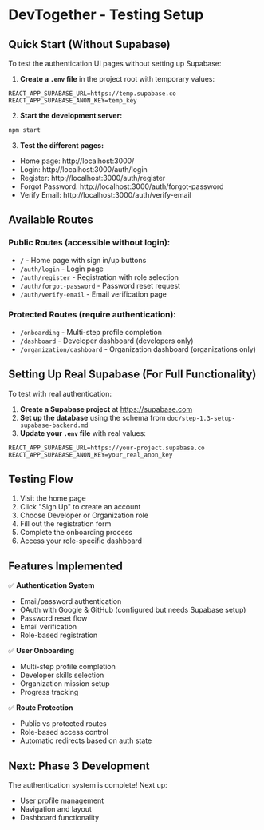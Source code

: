 # DevTogether - Testing Setup

## Quick Start (Without Supabase)

To test the authentication UI pages without setting up Supabase:

1. **Create a `.env` file** in the project root with temporary values:
```
REACT_APP_SUPABASE_URL=https://temp.supabase.co
REACT_APP_SUPABASE_ANON_KEY=temp_key
```

2. **Start the development server:**
```bash
npm start
```

3. **Test the different pages:**
- Home page: http://localhost:3000/
- Login: http://localhost:3000/auth/login
- Register: http://localhost:3000/auth/register
- Forgot Password: http://localhost:3000/auth/forgot-password
- Verify Email: http://localhost:3000/auth/verify-email

## Available Routes

### Public Routes (accessible without login):
- `/` - Home page with sign in/up buttons
- `/auth/login` - Login page
- `/auth/register` - Registration with role selection
- `/auth/forgot-password` - Password reset request
- `/auth/verify-email` - Email verification page

### Protected Routes (require authentication):
- `/onboarding` - Multi-step profile completion
- `/dashboard` - Developer dashboard (developers only)
- `/organization/dashboard` - Organization dashboard (organizations only)

## Setting Up Real Supabase (For Full Functionality)

To test with real authentication:

1. **Create a Supabase project** at https://supabase.com
2. **Set up the database** using the schema from `doc/step-1.3-setup-supabase-backend.md`
3. **Update your `.env` file** with real values:
```
REACT_APP_SUPABASE_URL=https://your-project.supabase.co
REACT_APP_SUPABASE_ANON_KEY=your_real_anon_key
```

## Testing Flow

1. Visit the home page
2. Click "Sign Up" to create an account
3. Choose Developer or Organization role
4. Fill out the registration form
5. Complete the onboarding process
6. Access your role-specific dashboard

## Features Implemented

✅ **Authentication System**
- Email/password authentication
- OAuth with Google & GitHub (configured but needs Supabase setup)
- Password reset flow
- Email verification
- Role-based registration

✅ **User Onboarding**
- Multi-step profile completion
- Developer skills selection
- Organization mission setup
- Progress tracking

✅ **Route Protection**
- Public vs protected routes
- Role-based access control
- Automatic redirects based on auth state

## Next: Phase 3 Development

The authentication system is complete! Next up:
- User profile management
- Navigation and layout
- Dashboard functionality 